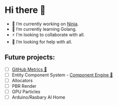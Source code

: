 # Hi there 👋
- 🔭 I’m currently working on [Ninja](https://github.com/deadbit-dev/Ninja).
- 🌱 I’m currently learning Golang.
- ⚡ I'm looking to collaborate with all.
- 🤔 I’m looking for help with all.
## Future projects:
- [ ] [GitHub Metrics 👀](https://deadbit-dev.github.io/)
- [ ] Entity Component System - [Component Engine 🚀](https://github.com/deadbit-dev/ecs-engine)
- [ ] Allocators
- [ ] PBR Render
- [ ] GPU Particles
- [ ] Arduino/Rasbary AI Home
